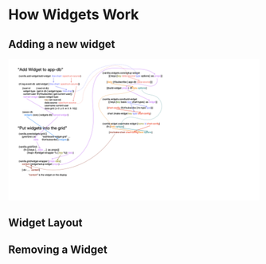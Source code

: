 # How Widgets Work


## Adding a new widget

![adding-a-new-widget](images/add-new-widget.png)


## Widget Layout






## Removing a Widget